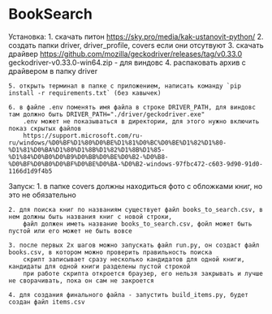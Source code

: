 # BookSearch

Установка: 
    1. скачать питон https://sky.pro/media/kak-ustanovit-python/
    2. создать папки driver, driver_profile, covers если они отсутвуют
    3. скачать драйвер https://github.com/mozilla/geckodriver/releases/tag/v0.33.0  geckodriver-v0.33.0-win64.zip - для виндовс
    4. распаковать архив с драйвером в папку driver

    5. открыть терминал в папке с приложением, написать команду `pip install -r requirements.txt` (без кавычек)

    6. в файле .env поменять имя файла в строке DRIVER_PATH, для виндовс там должно быть DRIVER_PATH="./driver/geckodriver.exe"
        .env может не показываться в директории, для этого нужно включить показ скрытых файлов
        https://support.microsoft.com/ru-ru/windows/%D0%BF%D1%80%D0%BE%D1%81%D0%BC%D0%BE%D1%82%D1%80-%D1%81%D0%BA%D1%80%D1%8B%D1%82%D1%8B%D1%85-%D1%84%D0%B0%D0%B9%D0%BB%D0%BE%D0%B2-%D0%B8-%D0%BF%D0%B0%D0%BF%D0%BE%D0%BA-%D0%B2-windows-97fbc472-c603-9d90-91d0-1166d1d9f4b5

Запуск:
    1. в папке covers должны находиться фото с обложками книг, но это не обязательно

    2. для поиска книг по названиям существует файл books_to_search.csv, в нем должны быть названия книг с новой строки, 
        файл должен иметь название books_to_search.csv, фойл может быть пустой или его может не быть вовсе

    3. после первых 2х шагов можно запускать файл run.py, он создаст файл books.csv, в котором можно проверить правильность поиска
        скрипт записывает сразу несколько кандидатов для одной книги, кандидаты для одной книги разделены пустой строкой
        при работе скрипта откроется браузер, его нельзя закрывать и лучше не сворачивать, пока он сам не закроется

    4. для создания финального файла - запустить build_items.py, будет создан файл items.csv

    